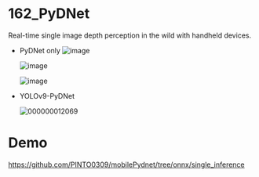 # 162_PyDNet
Real-time single image depth perception in the wild with handheld devices.

- PyDNet only
  ![image](https://github.com/user-attachments/assets/9588d3cc-b1b5-447d-9bb3-3f5e17018b84)
  
  ![image](https://github.com/user-attachments/assets/64346f23-b688-43f1-910e-75078b842328)

  ![image](https://github.com/user-attachments/assets/480704c5-7cbc-44fe-886a-ac3c94b125aa)

- YOLOv9-PyDNet

  ![000000012069](https://github.com/user-attachments/assets/8bdd6476-b02b-4bbe-aa94-a7c281aaf137)

# Demo

https://github.com/PINTO0309/mobilePydnet/tree/onnx/single_inference
